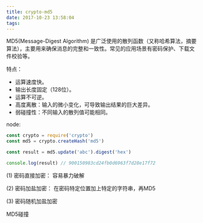 ```yaml
---
title: crypto-md5
date: 2017-10-23 13:58:04
tags:
---
```

MD5(Message-Digest Algorithm) 是广泛使用的散列函数（又称哈希算法，摘要算法），主要用来确保消息的完整和一致性。常见的应用场景有密码保护、下载文件校验等。

特点：
* 运算速度快。
* 输出长度固定（128位）。
* 运算不可逆。
* 高度离散：输入的微小变化，可导致输出结果的巨大差异。
* 弱碰撞性：不同输入的散列值可能相同。

node:
```js
const crypto = require('crypto')
const md5 = crypto.createHash('md5')

const result = md5.update('abc').digest('hex')

console.log(result) // 900150983cd24fb0d6963f7d28e17f72
```

(1) 密码直接加密：
容易暴力破解

(2) 密码加盐加密：
在密码特定位置加上特定的字符串，再MD5

(3) 密码随机加盐加密


MD5碰撞
